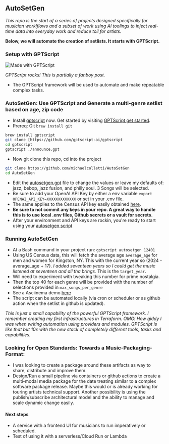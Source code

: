 ## AutoSetGen 


*This repo is the start of a series of projects designed specifically for musician worklflows and a subset of work using AI toolings to inject real-time data into everyday work and reduce toil for artists.*
</p>

  **Below, we will automate the creation of setlists. It starts with GPTScript.** 

### Setup with GPTScript 

![Made with GPTScript](https://github.com/gptscript-ai/gptscript/blob/main/examples/treasure-hunt/static/made-with-gptscript.png?raw=true)


*GPTScript rocks! This is partially a fanboy post.* 

- The GPTScript framework will be used to automate and make repeatable complex tasks.

### AutoSetGen: Use GPTScript and Generate a multi-genre setlist based on age, zip code 

- Install [gptscript](https://github.com/gptscript-ai/gptscript) now. Get started by visiting [GPTScript get started](https://github.com/gptscript-ai/gptscript?tab=readme-ov-file#getting-started).
- Prereq: Git `brew install git` 
</p>

```sh
brew install gptscript 
git clone [https://github.com/gptscript-ai/gptscript
cd gptscript
gptscript ./announce.gpt
```

- Now git clone this repo, cd into the project

```bash
git clone https://github.com/michaelcolletti/AutoSetGen
cd AutoSetGen
```

- Edit the [autosetgen.gpt](./autosetgen.gpt) file to change the values or leave my defaults of: jazz, bebop, jazz fusion, and philly soul. 3 Songs will be selected.
- Be sure to add your OpenAI API Key by either a env variable `export OPENAI_API_KEY=XXXXXXXXXXXXX` or set in your .env file. 
- The same applies to the Census API key easily obtained [here](https://api.census.gov/data/key_signup.html).
- **Be sure to not commit any keys in your repo. A great way to handle this is to use local .env files, Github secrets or a vault for secrets.**
- After your environment and API keys are rockin, you're ready to start using your [autosetgen script](autosetgen.gpt)

### Running AutoSetGen 

- At a Bash command in your project run: `gptscript autosetgen 12401` 
- Using US Census data, this will fetch the average age `average_age` for men and women for Kingston, NY. This with the current year so (2024 - average_age + 17). *I added seventeen years so I could get the music listened at seventeen and all tha brings.* This is the `target_year`. 
- Will need to experiment with tweaking this number for prime nostalgia.
- Then the top 40 for each genre will be provided with the number of selections provided in `max_songs_per_genre` 
- See a Asciinema demo [here](https://asciinema.org/connect/dacc4acc-5c7d-4774-a644-4c8c868c0d72)
- The script can be automated locally (via cron or scheduler or as github action when the setlist in github is updated).

*This is just a small capability of the powerful GPTScript framework. I remember creating my first infrastructures in Terraform. OMG! How giddy I was when writing automation using providers and modules. GPTScript is like that but 10x with the new stack of completely different tools, tasks and capabilities.* 


### Looking for Open Standards: Towards a  Music-Packaging-Format: 
- I was looking to create a package around these artifacts as way to share, distribute and improve them. 
- Design/Run a small pipeline via containers or github actions to create a multi-modal media  package for the date treating similar to a complex software package release.  Maybe this would or is already working for touring artists technical support. Another possibility is using the publish/subscribe architectural model and the ability to manage and scale dynamic change easily. 
  
#### Next steps

- A service with a frontend UI for musicians to run imperatively or scheduled.
- Test of using it with a serverless/Cloud Run or Lambda
  